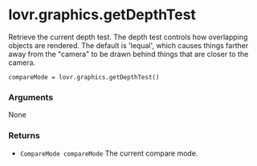 <!--
category: reference
-->

lovr.graphics.getDepthTest
===

Retrieve the current depth test.  The depth test controls how overlapping objects are rendered.
The default is 'lequal', which causes things farther away from the "camera" to be drawn behind things
that are closer to the camera.

    compareMode = lovr.graphics.getDepthTest()

### Arguments

None

### Returns

- `CompareMode compareMode` The current compare mode.
